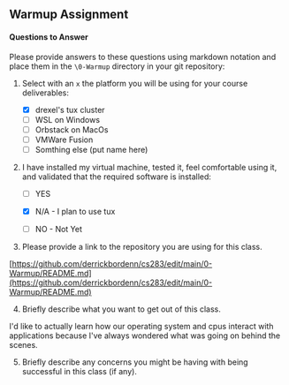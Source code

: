 ## Warmup Assignment

#### Questions to Answer
Please provide answers to these questions using markdown notation and place them in the `\0-Warmup` directory in your git repository:

1. Select with an `x` the platform you will be using for your course deliverables:

    - [x] drexel's tux cluster
    - [ ] WSL on Windows
    - [ ] Orbstack on MacOs
    - [ ] VMWare Fusion
    - [ ] Somthing else (put name here)

2. I have installed my virtual machine, tested it, feel comfortable using it, and validated that the required software is installed:

    - [ ] YES
    - [x] N/A - I plan to use tux
    - [ ] NO - Not Yet


3. Please provide a link to the repository you are using for this class.

[https://github.com/derrickbordenn/cs283/edit/main/0-Warmup/README.md](https://github.com/derrickbordenn/cs283/edit/main/0-Warmup/README.md)

4. Briefly describe what you want to get out of this class.

I'd like to actually learn how our operating system and cpus interact with applications because I've always wondered what was going on behind the scenes.

5. Briefly describe any concerns you might be having with being successful in this class (if any).
